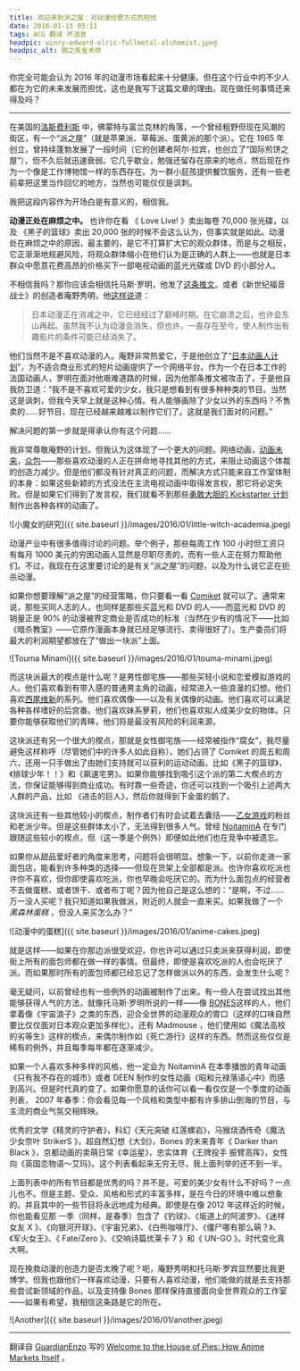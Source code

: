 ```yaml
---
title: 欢迎来到派之屋：对动漫经营方式的担忧
date: 2016-01-15 05:11
tags: ACG 翻译 坏消息
headpic: winry-edward-elric-fullmetal-alchemist.jpeg
headpic_alt: 钢之炼金术师
---
```


你完全可能会认为 2016 年的动漫市场看起来十分健康。但在这个行业中的不少人都在为它的未来发展而担忧，这也是我写下这篇文章的理由。现在做任何事情还来得及吗？

<!--more-->

----------

在美国的[洛斯费利斯](https://goo.gl/maps/MU3oLqc8YZL2) 中，佛蒙特与富兰克林的角落，一个曾经粗野但现在风潮的街区，有一个“派之屋”（就是苹果派、草莓派、蛋黄派的那个派）。它在 1965 年创立，曾持续蓬勃发展了一段时间（它的创建者阿尔·拉宾，也创立了“国际煎饼之屋”），但不久后就迅速衰弱。它几乎歇业，勉强还留存在原来的地点，然后现在作为一个像是工作博物馆一样的东西存在。为一群小屁孩提供餐饮服务，还有一些老前辈把这里当作回忆的地方，当然也可能仅仅是讽刺。

我把这段内容作为开场白是有意义的，相信我。

**动漫正处在麻烦之中。** 也许你在看 《 Love Live! 》卖出每卷 70,000 张光碟，以及 《黑子的篮球》卖出 20,000 张的时候不会这么认为，但事实就是如此。动漫处在麻烦之中的原因，最主要的，是它不打算扩大它的观众群体，而是与之相反，它正渐渐地规避风险，将观众群体缩小在他们认为是正确的人群上——也就是日本群众中愿意花费高昂的价格买下一部电视动画的蓝光光碟或 DVD 的小部分人。

不相信我吗？那你应该会相信托马斯·罗明，他发了[这条推文](https://twitter.com/Thomasintokyo/status/679101850189217792)。或者《新世纪福音战士》的创造者庵野秀明，他[这样说](http://www.techtimes.com/articles/55317/20150526/evangelion-creator-hideaki-anno-thinks-anime-will-die-within-next-two-decades.htm)道：

>   日本动漫正在消减之中，它已经经过了巅峰时期。在它崩溃之后，也许会东山再起。虽然我不认为动漫会消失，但也许，一直存在至今，使人制作出有趣影片的条件可能已经消失了。

他们当然不是不喜欢动漫的人。庵野非常热爱它，于是他创立了“[日本动画人计划](https://zh.wikipedia.org/wiki/%E6%97%A5%E6%9C%AC%E5%8B%95%E7%95%AB%E4%BA%BA%E5%B1%95%E8%A6%BD%E6%9C%83)”，为不适合商业形式的短片动画提供了一个网络平台。作为一个在日本工作的法国动画人，罗明在面对他艰难道路的时候，因为他那条推文被攻击了，于是他自我防卫道：“我不是不喜欢可爱的少女，我只是想看到有很多种种类的节目。当然这是讽刺，但我今天早上就是这种心情。有人能够画除了少女以外的东西吗？不售卖的……好节目，现在已经越来越难以制作它们了。这就是我们面对的问题。”

解决问题的第一步就是得承认你有这个问题……

我非常尊敬庵野的计划，但我认为这体现了一个更大的问题。网络动画，[动画未来](https://zh.wikipedia.org/wiki/%E9%9D%92%E5%B9%B4%E5%8A%A8%E7%94%BB%E5%88%B6%E4%BD%9C%E8%80%85%E8%82%B2%E6%88%90%E8%AE%A1%E5%88%92)，[众包](https://zh.wikipedia.org/wiki/%E4%BC%97%E5%8C%85)——那些喜欢动漫的人正在拼命地寻找其他的方式，来阻止动画这个体裁的创造力减少。但是他们都没有针对真正的问题，而解决方式只能来自工作室体制的本身：如果这些新颖的方式没法在主流电视动画中取得发言权，那它将必定失败。但是如果它们得到了发言权，我们就看不到那些[勇敢大胆的 Kickstarter 计划](https://en.wikipedia.org/wiki/Little_Witch_Academia)制作出各种各样的动画了。

![小魔女的研究]({{ site.baseurl }}/images/2016/01/little-witch-academia.jpeg)

动漫产业中有很多值得讨论的问题。举个例子，那些每周工作 100 小时但工资只有每月 1000 美元的穷困动画人显然是尽职尽责的，而有一些人正在努力帮助他们。不过，我现在在这里要讨论的是有关“派之屋”的问题，以及为什么说它正在扼杀动漫。

如果你想要理解“派之屋”的经营策略，你只要看一看 [Comiket](https://zh.wikipedia.org/wiki/Comic_Market) 就可以了。通常来说，那些买同人志的人，也同样是那些买蓝光和 DVD 的人——而蓝光和 DVD 的销量正是 90% 的动漫被界定商业是否成功的标准（当然在少有的情况下——比如《暗杀教室》——它原作漫画本身就已经足够流行、卖得很好了）。生产委员们将最大的利润期望都放在了“做出一块派”上面。

![Touma Minami]({{ site.baseurl }}/images/2016/01/touma-minami.jpeg)

而这块派最大的楔点是什么呢？是男性御宅族——那些买轻小说和恋爱模拟游戏的人。他们喜欢看到有带入感的普通男主角的动画，经常进入一些浪漫的幻想。他们喜欢[西尾维新](https://zh.wikipedia.org/wiki/%E8%A5%BF%E5%B0%BE%E7%B6%AD%E6%96%B0)的系列。他们喜欢偶像——以及有关偶像的动画。他们喜欢可以满足各种各样嗜好的后宫番。他们喜欢妹系萝莉，他们也喜欢拟人成美少女的物体。只要你能够获取他们的青睐，他们将是最没有风险的利润来源。

这块派还有另一个很大的楔点，那就是女性御宅族——经常被指作“腐女”，我尽量避免这样称呼（尽管她们中的许多人如此自称）。她们占领了 Comiket 的周五和周六，还用一只手做出了由她们支持就可以获利的运动动画，比如《黑子的篮球》，《排球少年！！》和《飙速宅男》。如果你能够找到吸引这个派的第二大楔点的方法，你保证能够得到商业成功。有时靠一些奇迹，你还可以找到一个吸引上述两大人群的产品，比如 《进击的巨人》，然后你就得到下金蛋的鹅了。

这块派还有一些其他较小的楔点，制作者们有时会试着去囊括——[乙女游戏](https://en.wikipedia.org/wiki/Otome_game)的粉丝和老派少年。但是这些群体太小了，无法得到很多人气。曾经 [NoitaminA](https://zh.wikipedia.org/wiki/NoitaminA) 在专门跟随这些较小的楔点，但（这一季是个例外）即便如此他们也在竞争中被遗忘。

如果你从甜品爱好者的角度来思考，问题将会很明显。想象一下，以前你走进一家面包店，能看到许多种类的选择——但现在货架上全部都是派。也许你喜欢吃派也许你不喜欢，但你即使喜欢吃派，你也早晚会吃厌它的。而为什么面包点的经营者不去做蛋糕、或者饼干、或者布丁呢？因为他自己是这么想的：“是啊，不过……万一没人买呢？我只知道如果我做派，附近的人就会一直来买。如果我做了一个 *黑森林蛋糕* ，但没人来买怎么办？”

![动漫中的蛋糕]({{ site.baseurl }}/images/2016/01/anime-cakes.jpeg)

就是这样——如果在你那边派很受欢迎，你也许可以通过只卖派来获得利润，即使街上所有的面包师都在做一样的事情。但最终，即使是喜欢吃派的人也会吃厌了派。而如果那时所有的面包师都已经忘记了怎样做派以外的东西，会发生什么呢？

毫无疑问，以前曾经也有一些例外的动画被制作了出来。有一些人在尝试找出其他能够获得人气的方法，就像托马斯·罗明所说的一样——像 [BONES](https://zh.wikipedia.org/wiki/BONES_(%E5%8B%95%E7%95%AB%E8%A3%BD%E4%BD%9C%E5%85%AC%E5%8F%B8))这样的人，他们拿着像《宇宙浪子》之类的东西，迎合全世界的动漫观众的胃口（这样的口味自然要比仅仅面对日本观众更加多样化）。还有 Madmouse ，他们使用如《魔法高校的劣等生》这样的楔点，来偶尔制作如《死亡游行》这样的东西。然而这些仅仅是稀有的例外，并且每季每年都在逐渐减少。

如果一个人喜欢多种多样的风格，他一定会为 NoitaminA 在本季播放的青年动画《只有我不存在的城市》或者 DEEN 制作的女性动画《昭和元禄落语心中》而感到高兴。但是时代真的变了。如果你愿意的话你可以看一看仅仅是一个季度的动画列表， 2007 年春季：你会看见每一个风格和类型中都有许多排山倒海的节目，与主流的商业气氛交相辉映。

优秀的文学《精灵的守护者》，科幻《天元突破 红莲螺岩》，马猴烧酒传奇《魔法少女奈叶 StrikerS 》，超自然幻想《大剑》，Bones 的未来青年《 Darker than Black 》，京都动画的卖萌日常《幸运星》，忠实体育《王牌投手 振臂高挥》，女性向《英国恋物语～艾玛》。这个列表看起来无穷无尽，我上面列举的还不到一半。

上面列表中的所有节目都是优秀的吗？并不是。可爱的美少女有什么不好吗？一点儿也不。但是主题、受众、风格和形式的丰富多样，是在今日的环境中难以想象的。并且其中的一些节目将永远地成为经典。即使是在像 2012 年这样近的时候，你也能看见那
一季（同样，是春季）包含了《钓球》、《坂道上的阿波罗》、《迷样女友 X 》、《向银河开球》、《宇宙兄弟》、《白熊咖啡厅》、《僵尸哪有那么萌？》、《军火女王》、《 Fate/Zero 》、《交响诗篇优莱卡 7 》和《 UN-GO 》。时代变化真大啊。

现在挽救动漫的创造力是否太晚了呢？呃，庵野秀明和托马斯·罗宾显然要比我更博学。但我也跟他们一样喜欢动漫，只要有人喜欢动漫，他们能做的就是去支持那些尝试新领域的作品，以及支持像 Bones 那样保持直接面向全世界观众的工作室——如果有希望，我相信这条路是它的所在。

![Another]({{ site.baseurl }}/images/2016/01/another.jpeg)

-------

翻译自 [GuardianEnzo](http://myanimelist.net/profile/GuardianEnzo) 写的 [Welcome to the House of Pies: How Anime Markets Itself](http://myanimelist.net/featured/1289) 。